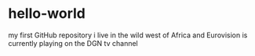 # hello-world
my first GitHub repository
i live in the wild west of Africa
and Eurovision is currently playing on the DGN tv channel
